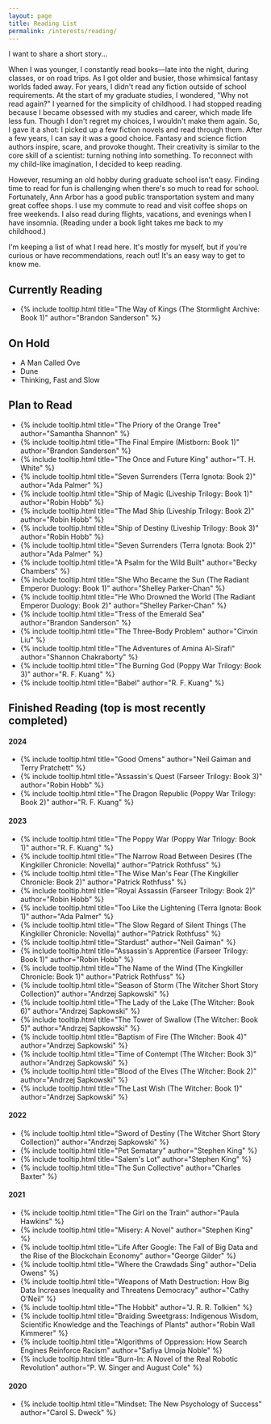 ```yaml
---
layout: page
title: Reading List
permalink: /interests/reading/
---
```


I want to share a short story...

When I was younger, I constantly read books—late into the night, during classes, 
or on road trips. As I got older and busier, those whimsical fantasy worlds 
faded away. For years, I didn't read any fiction outside of school requirements. 
At the start of my graduate studies, I wondered, "Why not read again?" I yearned 
for the simplicity of childhood. I had stopped reading because I became obsessed 
with my studies and career, which made life less fun. Though I don't regret my 
choices, I wouldn't make them again. So, I gave it a shot: I picked up a few 
fiction novels and read through them. After a few years, I can say it was a good 
choice. Fantasy and science fiction authors inspire, scare, and provoke thought. 
Their creativity is similar to the core skill of a scientist: turning nothing 
into something. To reconnect with my child-like imagination, I decided to keep reading.

However, resuming an old hobby during graduate school isn't easy. Finding time to 
read for fun is challenging when there's so much to read for school. Fortunately, 
Ann Arbor has a good public transportation system and many great coffee shops. I 
use my commute to read and visit coffee shops on free weekends. I also read during 
flights, vacations, and evenings when I have insomnia. (Reading under a book light 
takes me back to my childhood.)

I'm keeping a list of what I read here. It's mostly for myself, but if you're 
curious or have recommendations, reach out! It's an easy way to get to know me.

## Currently Reading

- {% include tooltip.html title="The Way of Kings (The Stormlight Archive: Book 1)" author="Brandon Sanderson" %}

## On Hold

- A Man Called Ove
- Dune
- Thinking, Fast and Slow

## Plan to Read

- {% include tooltip.html title="The Priory of the Orange Tree" author="Samantha Shannon" %}
- {% include tooltip.html title="The Final Empire (Mistborn: Book 1)" author="Brandon Sanderson" %}
- {% include tooltip.html title="The Once and Future King" author="T. H. White" %}
- {% include tooltip.html title="Seven Surrenders (Terra Ignota: Book 2)" author="Ada Palmer" %}
- {% include tooltip.html title="Ship of Magic (Liveship Trilogy: Book 1)" author="Robin Hobb" %}
- {% include tooltip.html title="The Mad Ship (Liveship Trilogy: Book 2)" author="Robin Hobb" %}
- {% include tooltip.html title="Ship of Destiny (Liveship Trilogy: Book 3)" author="Robin Hobb" %}
- {% include tooltip.html title="Seven Surrenders (Terra Ignota: Book 2)" author="Ada Palmer" %}
- {% include tooltip.html title="A Psalm for the Wild Built" author="Becky Chambers" %}
- {% include tooltip.html title="She Who Became the Sun (The Radiant Emperor Duology: Book 1)" author="Shelley Parker-Chan" %}
- {% include tooltip.html title="He Who Drowned the World (The Radiant Emperor Duology: Book 2)" author="Shelley Parker-Chan" %}
- {% include tooltip.html title="Tress of the Emerald Sea" author="Brandon Sanderson" %}
- {% include tooltip.html title="The Three-Body Problem" author="Cinxin Liu" %}
- {% include tooltip.html title="The Adventures of Amina Al-Sirafi" author="Shannon Chakraborty" %}
- {% include tooltip.html title="The Burning God (Poppy War Trilogy: Book 3)" author="R. F. Kuang" %}
- {% include tooltip.html title="Babel" author="R. F. Kuang" %}

## Finished Reading (top is most recently completed)

#### 2024

- {% include tooltip.html title="Good Omens" author="Neil Gaiman and Terry Pratchett" %}
- {% include tooltip.html title="Assassin's Quest (Farseer Trilogy: Book 3)" author="Robin Hobb" %}
- {% include tooltip.html title="The Dragon Republic (Poppy War Trilogy: Book 2)" author="R. F. Kuang" %}

#### 2023

- {% include tooltip.html title="The Poppy War (Poppy War Trilogy: Book 1)" author="R. F. Kuang" %}
- {% include tooltip.html title="The Narrow Road Between Desires (The Kingkiller Chronicle: Novella)" author="Patrick Rothfuss" %}
- {% include tooltip.html title="The Wise Man's Fear (The Kingkiller Chronicle: Book 2)" author="Patrick Rothfuss" %}
- {% include tooltip.html title="Royal Assassin (Farseer Trilogy: Book 2)" author="Robin Hobb" %}
- {% include tooltip.html title="Too Like the Lightening (Terra Ignota: Book 1)" author="Ada Palmer" %}
- {% include tooltip.html title="The Slow Regard of Silent Things (The Kingkiller Chronicle: Novella)" author="Patrick Rothfuss" %}
- {% include tooltip.html title="Stardust" author="Neil Gaiman" %}
- {% include tooltip.html title="Assassin's Apprentice (Farseer Trilogy: Book 1)" author="Robin Hobb" %}
- {% include tooltip.html title="The Name of the Wind (The Kingkiller Chronicle: Book 1)" author="Patrick Rothfuss" %}
- {% include tooltip.html title="Season of Storm (The Witcher Short Story Collection)" author="Andrzej Sapkowski" %}
- {% include tooltip.html title="The Lady of the Lake (The Witcher: Book 6)" author="Andrzej Sapkowski" %}
- {% include tooltip.html title="The Tower of Swallow (The Witcher: Book 5)" author="Andrzej Sapkowski" %}
- {% include tooltip.html title="Baptism of Fire (The Witcher: Book 4)" author="Andrzej Sapkowski" %}
- {% include tooltip.html title="Time of Contempt (The Witcher: Book 3)" author="Andrzej Sapkowski" %}
- {% include tooltip.html title="Blood of the Elves (The Witcher: Book 2)" author="Andrzej Sapkowski" %}
- {% include tooltip.html title="The Last Wish (The Witcher: Book 1)" author="Andrzej Sapkowski" %}

#### 2022

- {% include tooltip.html title="Sword of Destiny (The Witcher Short Story Collection)" author="Andrzej Sapkowski" %}
- {% include tooltip.html title="Pet Sematary" author="Stephen King" %}
- {% include tooltip.html title="Salem's Lot" author="Stephen King" %}
- {% include tooltip.html title="The Sun Collective" author="Charles Baxter" %}

#### 2021

- {% include tooltip.html title="The Girl on the Train" author="Paula Hawkins" %}
- {% include tooltip.html title="Misery: A Novel" author="Stephen King" %}
- {% include tooltip.html title="Life After Google: The Fall of Big Data and the Rise of the Blockchain Economy" author="George Gilder" %}
- {% include tooltip.html title="Where the Crawdads Sing" author="Delia Owens" %}
- {% include tooltip.html title="Weapons of Math Destruction: How Big Data Increases Inequality and Threatens Democracy" author="Cathy O'Neil" %}
- {% include tooltip.html title="The Hobbit" author="J. R. R. Tolkien" %}
- {% include tooltip.html title="Braiding Sweetgrass: Indigenous Wisdom, Scientific Knowledge and the Teachings of Plants" author="Robin Wall Kimmerer" %}
- {% include tooltip.html title="Algorithms of Oppression: How Search Engines Reinforce Racism" author="Safiya Umoja Noble" %}
- {% include tooltip.html title="Burn-In: A Novel of the Real Robotic Revolution" author="P. W. Singer and August Cole" %}

#### 2020

- {% include tooltip.html title="Mindset: The New Psychology of Success" author="Carol S. Dweck" %}
